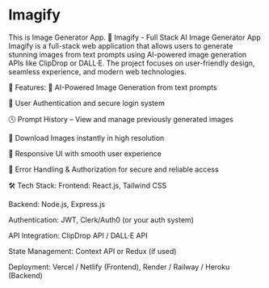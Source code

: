 # Imagify
This is Image Generator App.
📸 Imagify - Full Stack AI Image Generator App
Imagify is a full-stack web application that allows users to generate stunning images from text prompts using AI-powered image generation APIs like ClipDrop or DALL·E. The project focuses on user-friendly design, seamless experience, and modern web technologies.

🔧 Features:
🧠 AI-Powered Image Generation from text prompts

👤 User Authentication and secure login system

🕓 Prompt History – View and manage previously generated images

💾 Download Images instantly in high resolution

🎨 Responsive UI with smooth user experience

🔐 Error Handling & Authorization for secure and reliable access

🛠️ Tech Stack:
Frontend: React.js, Tailwind CSS

Backend: Node.js, Express.js

Authentication: JWT, Clerk/Auth0 (or your auth system)

API Integration: ClipDrop API / DALL·E API

State Management: Context API or Redux (if used)

Deployment: Vercel / Netlify (Frontend), Render / Railway / Heroku (Backend)
